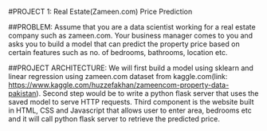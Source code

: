 #PROJECT  1: Real Estate(Zameen.com) Price Prediction


##PROBLEM:
Assume that you are a data scientist working for a real estate company such as zameen.com. Your business manager comes to you and asks you to build a model that can predict the property price  based on certain features such as no. of bedrooms, bathrooms, location etc.

##PROJECT ARCHITECTURE:
We will first build a model using sklearn and linear regression using zameen.com dataset from kaggle.com(link: https://www.kaggle.com/huzzefakhan/zameencom-property-data-pakistan). Second step would be to write a python flask server that uses the saved model to serve HTTP requests. Third component is the website built in HTML, CSS and Javascript that allows user to enter area, bedrooms etc and it will call python flask server to retrieve the predicted price.
